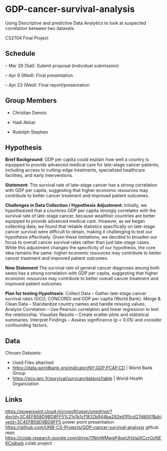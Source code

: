 # GDP-cancer-survival-analysis
Using Descriptive and predictive Data Analytics to look at suspected correlation between two datasets

CS2704 Final Project

## Schedule
– Mar 29 (Sat): Submit proposal (individual submission)

– Apr 9 (Wed): Final presentation

– Apr 23 (Wed): Final report/presentation

## Group Members
- Christian Dennis

- Hadi Akbar

- Rudolph Stephen

## Hypothesis
**Brief Background**: 
GDP per capita could explain how well a country is equipped to provide advanced medical care for late-stage cancer patients, including access to cutting-edge treatments, specialized healthcare facilities, and early interventions.

**Statement**: 
The survival rate of late-stage cancer has a strong correlation with GDP per capita, suggesting that higher economic resources may contribute to better cancer treatment and improved patient outcomes.

**Challenges in Data Collection / Hypothesis Adjustment:**
Initially, we hypothesized that a countries GDP per capita strongly correlates with the survival rate of late-stage cancer, because wealthier countries are better equipped to provide advanced medical care. However, as we began collecting data, we found that reliable statistics specifically on late-stage cancer survival were difficult to obtain, making it challenging to test our hypothesis effectively. Given these limitations, we decided to broaden our focus to overall cancer survival rates rather than just late-stage cases. While this adjustment changes the specificity of our hypothesis, the core idea remains the same: higher economic resources may contribute to better cancer treatment and improved patient outcomes.

**New Statement**
The survival rate of general cancer diagnoses among both sexes has a strong correlation with GDP per capita, suggesting that higher economic resources may contribute to better overall cancer treatment and improved patient outcomes.

**Plan for testing Hypothesis**: 
Collect Data – Gather late-stage cancer survival rates (GCO, CONCORD) and GDP per capita (World Bank).
Merge & Clean Data – Standardize country names and handle missing values.
Analyze Correlation – Use Pearson correlation and linear regression to test the relationship.
Visualize Results – Create scatter plots and statistical summaries.
Interpret Findings – Assess significance (p < 0.05) and consider confounding factors.

## Data
Chosen Datasets:
- Used Files attached
- https://data.worldbank.org/indicator/NY.GDP.PCAP.CD | World Bank Group
- https://gco.iarc.fr/survival/survcan/dataviz/table | World Health Organization

## Links
https://powerpoint.cloud.microsoft/open/onedrive/?docId=3C4EFB58D9BD8FF5%21s1b1cf1832b944ba292e61f5cd27d8001&driveId=3C4EFB58D9BD8FF5 power point presentation
https://github.com/UNB-CS-Projects/GDP-cancer-survival-analysis github repo
https://colab.research.google.com/drive/11NmWMwgP4ppUHztalXCcrOzNEKCiqbwb colab project
